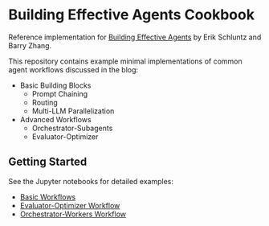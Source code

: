# Building Effective Agents Cookbook

Reference implementation for [Building Effective Agents](https://anthropic.com/research/building-effective-agents) by Erik Schluntz and Barry Zhang.

This repository contains example minimal implementations of common agent workflows discussed in the blog:

- Basic Building Blocks
  - Prompt Chaining
  - Routing
  - Multi-LLM Parallelization
- Advanced Workflows
  - Orchestrator-Subagents
  - Evaluator-Optimizer

## Getting Started

See the Jupyter notebooks for detailed examples:

- [Basic Workflows](basic_workflows.ipynb)
- [Evaluator-Optimizer Workflow](evaluator_optimizer.ipynb)
- [Orchestrator-Workers Workflow](orchestrator_workers.ipynb)